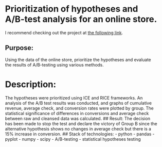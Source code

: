 # Prioritization of hypotheses and A/B-test analysis for an online store.

I recommend checking out the project at [the following link](https://nbviewer.org/github/YarValerievich/Project1_AB-test_hypothesis/blob/main/Project1_AB-test_hypothesis.ipynb).
## Purpose: 
Using the data of the online store, prioritize the hypotheses and evaluate the results of A/B-testing using various methods.
 <div class="centered">
  <h1>Description: </h1>
 </div>
The hypotheses were prioritized using ICE and RICE frameworks. An analysis of the A/B test results was conducted, and graphs of cumulative revenue, average check, and conversion rates were plotted by group. The statistical significance of differences in conversions and average check between raw and cleansed data was calculated.
## Result:
The decision has been made to stop the test and declare the victory of Group B since the alternative hypothesis shows no changes in average check but there is a 15% increase in conversion.
## Stack of technologies:
- python
- pandas
- pyplot
- numpy
- scipy
- A/B-testing
- statistical hypotheses testing

